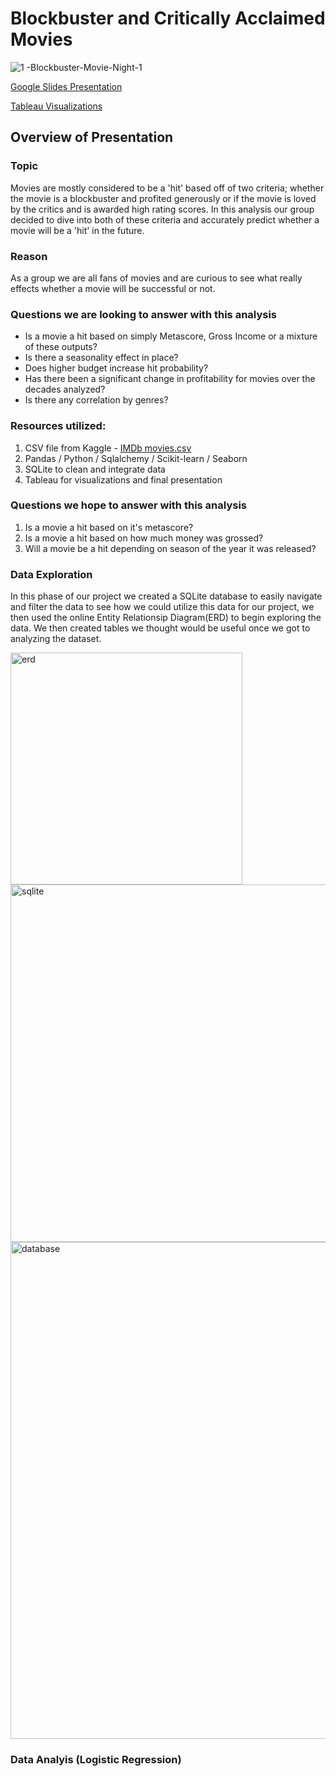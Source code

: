 # Blockbuster and Critically Acclaimed Movies
![1 -Blockbuster-Movie-Night-1](https://user-images.githubusercontent.com/85372441/142780435-602e541a-5dba-45f3-bd2d-bb13f1acaaff.png)

[Google Slides Presentation](https://docs.google.com/presentation/d/1ffu_9Blp36GUOre-hPolBHvnzBkT2dG2YVnBj6VuBTc/edit#slide=id.gfa7f642fd3_0_15)


[Tableau Visualizations](https://public.tableau.com/app/profile/jeremy.ocain/viz/moviedatav3/WhatmakesaHitMovie?publish=yes)

## Overview of Presentation
### Topic
Movies are mostly considered to be a 'hit' based off of two criteria; whether the movie is a blockbuster and profited generously or if the movie is loved by the critics and is awarded high rating scores. In this analysis our group decided to dive into both of these criteria and accurately predict whether a movie will be a 'hit' in the future.

### Reason
As a group we are all fans of movies and are curious to see what really effects whether a movie will be successful or not.

### Questions we are looking to answer with this analysis
* Is a movie a hit based on simply Metascore, Gross Income or a mixture of these outputs?
* Is there a seasonality effect in place?
* Does higher budget increase hit probability?
* Has there been a significant change in profitability for movies over the decades analyzed?
* Is there any correlation by genres?

### Resources utilized:
1.	CSV file from Kaggle - [IMDb movies.csv](https://www.kaggle.com/stefanoleone992/imdb-extensive-dataset?select=IMDb+movies.csv "IMDb movies extensive dataset")
2.	Pandas / Python / Sqlalchemy / Scikit-learn / Seaborn
3.	SQLite to clean and integrate data
4.	Tableau for visualizations and final presentation

### Questions we hope to answer with this analysis
1. Is a movie a hit based on it's metascore?
2. Is a movie a hit based on how much money was grossed?
3. Will a movie be a hit depending on season of the year it was released?

### Data Exploration
In this phase of our project we created a SQLite database to easily navigate and filter the data to see how we could utilize this data for our project, we then used the online Entity Relationsip Diagram(ERD) to begin exploring the data. We then created tables we thought would be useful once we got to analyzing the dataset. 


<img width="371" alt="erd" src="https://user-images.githubusercontent.com/85372441/142781480-32405278-fc3b-49e7-9da3-0df0cf4b1c3d.png">

<img width="572" alt="sqlite" src="https://user-images.githubusercontent.com/85372441/142781535-2b0af52c-aa2e-4675-b149-944922599407.png">

<img width="795" alt="database" src="https://user-images.githubusercontent.com/85372441/142781545-9e353dca-d012-4518-b831-bf23d2ad0f68.png">


### Data Analyis (Logistic Regression)
